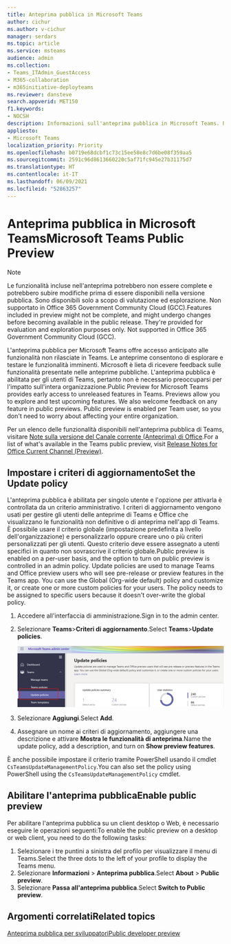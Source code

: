 ```yaml
---
title: Anteprima pubblica in Microsoft Teams
author: cichur
ms.author: v-cichur
manager: serdars
ms.topic: article
ms.service: msteams
audience: admin
ms.collection:
- Teams_ITAdmin_GuestAccess
- M365-collaboration
- m365initiative-deployteams
ms.reviewer: dansteve
search.appverid: MET150
f1.keywords:
- NOCSH
description: Informazioni sull'anteprima pubblica in Microsoft Teams. Provare le nuove funzionalità e fornire commenti e suggerimenti.
appliesto:
- Microsoft Teams
localization_priority: Priority
ms.openlocfilehash: b0719e68dcbf1c73c15ee58e8c7d6be08f359aa5
ms.sourcegitcommit: 2591c96d8613660220c5af71fc945e27b31175d7
ms.translationtype: HT
ms.contentlocale: it-IT
ms.lasthandoff: 06/09/2021
ms.locfileid: "52863257"
---
```

# <a name="microsoft-teams-public-preview"></a><span data-ttu-id="aaf28-104">Anteprima pubblica in Microsoft Teams</span><span class="sxs-lookup"><span data-stu-id="aaf28-104">Microsoft Teams Public Preview</span></span>

> [!NOTE]
> <span data-ttu-id="aaf28-p102">Le funzionalità incluse nell'anteprima potrebbero non essere complete e potrebbero subire modifiche prima di essere disponibili nella versione pubblica. Sono disponibili solo a scopo di valutazione ed esplorazione. Non supportato in Office 365 Government Community Cloud (GCC).</span><span class="sxs-lookup"><span data-stu-id="aaf28-p102">Features included in preview might not be complete, and might undergo changes before becoming available in the public release. They're provided for evaluation and exploration purposes only. Not supported in Office 365 Government Community Cloud (GCC).</span></span>

<span data-ttu-id="aaf28-p103">L'anteprima pubblica per Microsoft Teams offre accesso anticipato alle funzionalità non rilasciate in Teams. Le anteprime consentono di esplorare e testare le funzionalità imminenti. Microsoft è lieta di ricevere feedback sulle funzionalità presentate nelle anteprime pubbliche. L'anteprima pubblica è abilitata per gli utenti di Teams, pertanto non è necessario preoccuparsi per l'impatto sull'intera organizzazione.</span><span class="sxs-lookup"><span data-stu-id="aaf28-p103">Public Preview for Microsoft Teams provides early access to unreleased features in Teams. Previews allow you to explore and test upcoming features. We also welcome feedback on any feature in public previews. Public preview is enabled per Team user, so you don't need to worry about affecting your entire organization.</span></span>

<span data-ttu-id="aaf28-112">Per un elenco delle funzionalità disponibili nell'anteprima pubblica di Teams, visitare [Note sulla versione del Canale corrente (Anteprima) di Office](/officeupdates/current-channel-preview).</span><span class="sxs-lookup"><span data-stu-id="aaf28-112">For a list of what's available in the Teams public preview, visit [Release Notes for Office Current Channel (Preview)](/officeupdates/current-channel-preview).</span></span>

## <a name="set-the-update-policy"></a><span data-ttu-id="aaf28-113">Impostare i criteri di aggiornamento</span><span class="sxs-lookup"><span data-stu-id="aaf28-113">Set the Update policy</span></span>

<span data-ttu-id="aaf28-p104">L'anteprima pubblica è abilitata per singolo utente e l'opzione per attivarla è controllata da un criterio amministrativo. I criteri di aggiornamento vengono usati per gestire gli utenti delle anteprime di Teams e Office che visualizzano le funzionalità non definitive o di anteprima nell'app di Teams. È possibile usare il criterio globale (impostazione predefinita a livello dell'organizzazione) e personalizzarlo oppure creare uno o più criteri personalizzati per gli utenti. Questo criterio deve essere assegnato a utenti specifici in quanto non sovrascrive il criterio globale.</span><span class="sxs-lookup"><span data-stu-id="aaf28-p104">Public preview is enabled on a per-user basis, and the option to turn on public preview is controlled in an admin policy. Update policies are used to manage Teams and Office preview users who will see pre-release or preview features in the Teams app. You can use the Global (Org-wide default) policy and customize it, or create one or more custom policies for your users. The policy needs to be assigned to specific users because it doesn't over-write the global policy.</span></span>

1. <span data-ttu-id="aaf28-118">Accedere all'interfaccia di amministrazione.</span><span class="sxs-lookup"><span data-stu-id="aaf28-118">Sign in to the admin center.</span></span>
2. <span data-ttu-id="aaf28-119">Selezionare **Teams**>**Criteri di aggiornamento**.</span><span class="sxs-lookup"><span data-stu-id="aaf28-119">Select **Teams**>**Update policies**.</span></span>

   ![Selezionare l'opzione Aggiorna criteri](media/updatePolicies.png)

3. <span data-ttu-id="aaf28-121">Selezionare **Aggiungi**.</span><span class="sxs-lookup"><span data-stu-id="aaf28-121">Select **Add**.</span></span>
4. <span data-ttu-id="aaf28-122">Assegnare un nome ai criteri di aggiornamento, aggiungere una descrizione e attivare **Mostra le funzionalità di anteprima**.</span><span class="sxs-lookup"><span data-stu-id="aaf28-122">Name the update policy, add a description, and turn on **Show preview features**.</span></span>

<span data-ttu-id="aaf28-123">È anche possibile impostare il criterio tramite PowerShell usando il cmdlet `CsTeamsUpdateManagementPolicy`.</span><span class="sxs-lookup"><span data-stu-id="aaf28-123">You can also set the policy using PowerShell using the `CsTeamsUpdateManagementPolicy` cmdlet.</span></span>

## <a name="enable-public-preview"></a><span data-ttu-id="aaf28-124">Abilitare l'anteprima pubblica</span><span class="sxs-lookup"><span data-stu-id="aaf28-124">Enable public preview</span></span>

<span data-ttu-id="aaf28-125">Per abilitare l'anteprima pubblica su un client desktop o Web, è necessario eseguire le operazioni seguenti:</span><span class="sxs-lookup"><span data-stu-id="aaf28-125">To enable the public preview on a desktop or web client, you need to do the following tasks:</span></span>

1. <span data-ttu-id="aaf28-126">Selezionare i tre puntini a sinistra del profilo per visualizzare il menu di Teams.</span><span class="sxs-lookup"><span data-stu-id="aaf28-126">Select the three dots to the left of your profile to display the Teams menu.</span></span>
2. <span data-ttu-id="aaf28-127">Selezionare **Informazioni** > **Anteprima pubblica**.</span><span class="sxs-lookup"><span data-stu-id="aaf28-127">Select **About** > **Public preview**.</span></span>
3. <span data-ttu-id="aaf28-128">Selezionare **Passa all'anteprima pubblica**.</span><span class="sxs-lookup"><span data-stu-id="aaf28-128">Select **Switch to Public preview**.</span></span>

## <a name="related-topics"></a><span data-ttu-id="aaf28-129">Argomenti correlati</span><span class="sxs-lookup"><span data-stu-id="aaf28-129">Related topics</span></span>

[<span data-ttu-id="aaf28-130">Anteprima pubblica per sviluppatori</span><span class="sxs-lookup"><span data-stu-id="aaf28-130">Public developer preview</span></span>](/microsoftteams/platform/resources/dev-preview/developer-preview-intro)
